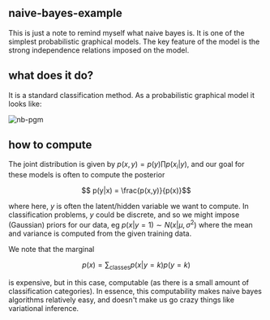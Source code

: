## naive-bayes-example

This is just a note to remind myself what naive bayes is. It is one of the simplest probabilistic graphical models. The key feature of the model is the strong independence relations imposed on the model.

## what does it do?

It is a standard classification method. As a probabilistic graphical model it looks like:

![nb-pgm](https://ermongroup.github.io/cs228-notes/assets/img/naive-bayes.png)

## how to compute

The joint distribution is given by $p(x,y) = p(y)\prod{p(x_i|y)}$, and our goal for these models is often to compute the posterior

$$ p(y|x) = \frac{p(x,y)}{p(x)}$$

where here, $y$ is often the latent/hidden variable we want to compute. In classification problems, $y$ could be discrete, and so we might impose (Gaussian) priors for our data, eg $p(x|y=1)\sim N(x|\mu, \sigma^2)$ where the mean and variance is computed from the given training data.

We note that the marginal

$$ p(x) = \sum_{\text{classes}}{p(x|y=k)p(y=k)} $$

is expensive, but in this case, computable (as there is a small amount of classification categories). In essence, this computability makes naive bayes algorithms relatively easy, and doesn't make us go crazy things like variational inference.


